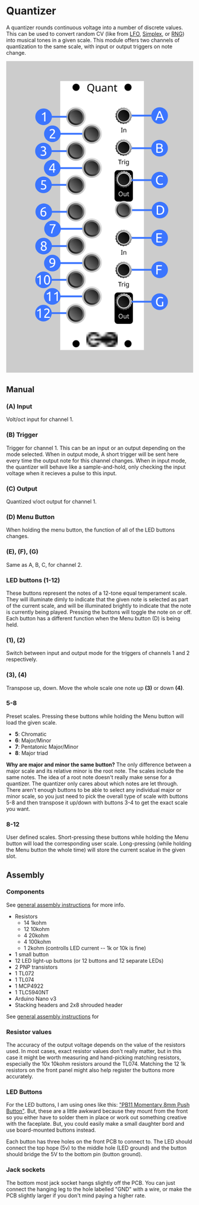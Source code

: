 # Quantizer

A quantizer rounds continuous voltage into a number of discrete values. This can be used to convert random CV (like from [LFO](https://github.com/QuinnFreedman/modular/tree/master/Simplex#lfo-mode), [Simplex](https://github.com/QuinnFreedman/modular/tree/master/Simplex), or [RNG](https://github.com/QuinnFreedman/modular/tree/master/RNG)) into musical tones in a given scale. This module offers two channels of quantization to the same scale, with input or output triggers on note change.

![](images/quantizer_faceplate.svg)

## Manual

### (A) Input

Volt/oct input for channel 1.

### (B) Trigger

Trigger for channel 1. This can be an input or an output depending on the mode selected. When in output mode, A short trigger will be sent here every time the output note for this channel changes. When in input mode, the quantizer will behave like a sample-and-hold, only checking the input voltage when it recieves a pulse to this input.

### (C) Output

Quantized v/oct output for channel 1.

### (D) Menu Button

When holding the menu button, the function of all of the LED buttons changes.

### (E), (F), (G)

Same as A, B, C, for channel 2.

### LED buttons (1-12)

These buttons represent the notes of a 12-tone equal temperament scale. They will illuminate dimly to indicate that the given note is selected as part of the current scale, and will be illuminated brightly to indicate that the note is currently being played. Pressing the buttons will toggle the note on or off. Each button has a different function when the Menu button (D) is being held.

### (1), (2)

Switch between input and output mode for the triggers of channels 1 and 2 respectively.

### (3), (4)

Transpose up, down. Move the whole scale one note up **(3)** or down **(4)**.

### 5-8

Preset scales. Pressing these buttons while holding the Menu button will load the given scale.

* **5**: Chromatic
* **6**: Major/Minor
* **7**: Pentatonic Major/Minor
* **8**: Major triad

**Why are major and minor the same button?** The only difference between a major scale and its relative minor is the root note. The scales include the same notes. The idea of a root note doesn't really make sense for a quantizer. The quantizer only cares about which notes are let through. There aren't enough buttons to be able to select any individual major or minor scale, so you just need to pick the overall type of scale with buttons 5-8 and then transpose it up/down with buttons 3-4 to get the exact scale you want.
 
### 8-12

User defined scales. Short-pressing these buttons while holding the Menu button will load the corresponding user scale. Long-pressing (while holding the Menu button the whole time) will store the current scalue in the given slot.

## Assembly

### Components

See [general assembly instructions](https://github.com/QuinnFreedman/modular/wiki/Components) for more info.

* Resistors
    * 14 1kohm
    * 12 10kohm
    * 4 20kohm
    * 4 100kohm
    * 1 2kohm (controlls LED current -- 1k or 10k is fine)
* 1 small button
* 12 LED light-up buttons (or 12 buttons and 12 separate LEDs)
* 2 PNP transistors
* 1 TL072
* 1 TL074
* 1 MCP4922
* 1 TLC5940NT
* Arduino Nano v3
* Stacking headers and 2x8 shrouded header

See [general assembly instructions](https://github.com/QuinnFreedman/modular/wiki/Assembly) for
### Resistor values

The accuracy of the output voltage depends on the value of the resistors used. In most cases, exact resistor values don't really matter, but in this case it might be worth measuring and hand-picking matching resistors, especially the 10x 10kohm resistors around the TL074. Matching the 12 1k resistors on the front panel might also help register the buttons more accurately.

### LED Buttons

For the LED buttons, I am using ones like this: ["PB11 Momentary 8mm Push Button"](https://www.ebay.com/itm/5Pcs-Round-PB11-Momentary-8mm-Push-Button-Switch-With-Led-Light-SPST/184339359243). But, these are a little awkward because they mount from the front so you either have to solder them in place or work out something creative with the faceplate. But, you could easily make a small daughter bord and use board-mounted buttons instead.

Each button has three holes on the front PCB to connect to. The LED should connect the top  hope (5v) to the middle hole (LED ground) and the button should bridge the 5V to the bottom pin (button ground).

### Jack sockets

The bottom most jack socket hangs slightly off the PCB. You can just connect the hanging leg to the hole labelled "GND" with a wire, or make the PCB slightly larger if you don't mind paying a higher rate.
